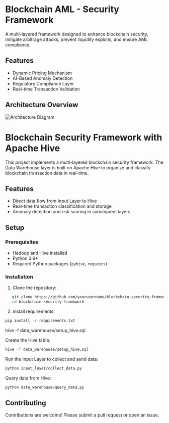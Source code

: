 # Blockchain AML - Security Framework

A multi-layered framework designed to enhance blockchain security, mitigate arbitrage attacks, prevent liquidity exploits, and ensure AML compliance.

## Features
- Dynamic Pricing Mechanism
- AI-Based Anomaly Detection
- Regulatory Compliance Layer
- Real-time Transaction Validation

## Architecture Overview
![Architecture Diagram](docs/architecture_diagram.png)

# Blockchain Security Framework with Apache Hive

This project implements a multi-layered blockchain security framework. The Data Warehouse layer is built on Apache Hive to organize and classify blockchain transaction data in real-time.

## Features
- Direct data flow from Input Layer to Hive
- Real-time transaction classification and storage
- Anomaly detection and risk scoring in subsequent layers

## Setup
### Prerequisites
- Hadoop and Hive installed
- Python 3.8+
- Required Python packages (`pyhive`, `requests`)

### Installation
1. Clone the repository:
```bash  
   git clone https://github.com/yourusername/blockchain-security-framework.git  
   cd blockchain-security-framework  
```  

2. install requirements.
```bash  
pip install -r requirements.txt
```

hive -f data_warehouse/setup_hive.sql

Create the Hive table:

```bash  
hive -f data_warehouse/setup_hive.sql
```

Run the Input Layer to collect and send data:
```bash
python input_layer/collect_data.py
```  

Query data from Hive:  
``` bash
python data_warehouse/query_data.py
``` 

## Contributing
Contributions are welcome! Please submit a pull request or open an issue.
